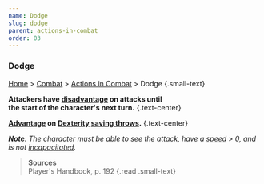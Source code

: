 ```yaml
---
name: Dodge
slug: dodge
parent: actions-in-combat
order: 03
---
```

### Dodge
[Home](dm-operations-center) > [Combat](combat) > [Actions in Combat](actions-in-combat) > Dodge {.small-text}



**Attackers have [disadvantage](advantage-and-disadvantage) on attacks until <br/> the start of the character's **next** turn.** {.text-center}

**[Advantage](advantage-and-disadvantage) on [Dexterity](dexterity) [saving throws](saving-throw).** {.text-center}

***Note**: The character must be able to see the attack, have a [speed](speed) > 0, and is not [incapacitated](incapacitated).*

> **Sources** <br/>
> Player's Handbook, p. 192
{.read .small-text}
